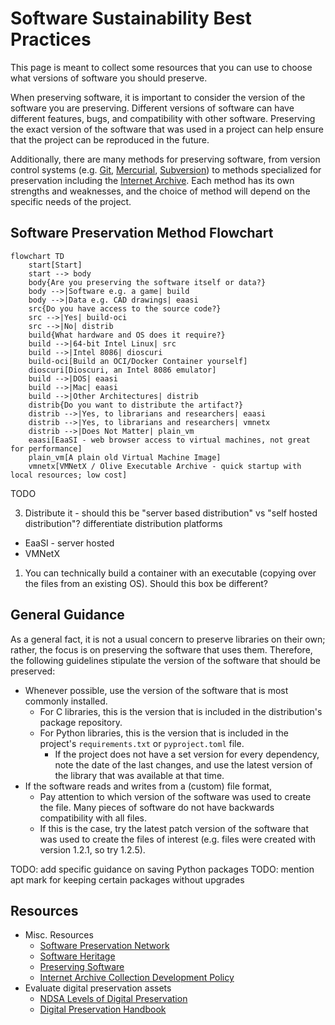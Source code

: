 # Software Sustainability Best Practices

This page is meant to collect some resources that you can use to choose what versions of software you should preserve.

When preserving software, it is important to consider the version of the software you are preserving. Different versions of software can have different features, bugs, and compatibility with other software. Preserving the exact version of the software that was used in a project can help ensure that the project can be reproduced in the future.

Additionally, there are many methods for preserving software, from version control systems (e.g. [Git](https://git-scm.com), [Mercurial](https://www.mercurial-scm.org/), [Subversion](https://subversion.apache.org/)) to methods specialized for preservation including the [Internet Archive](https://archive.org/).
Each method has its own strengths and weaknesses, and the choice of method will depend on the specific needs of the project.

## Software Preservation Method Flowchart

```mermaid
flowchart TD
    start[Start]
    start --> body
    body{Are you preserving the software itself or data?}
    body -->|Software e.g. a game| build
    body -->|Data e.g. CAD drawings| eaasi
    src{Do you have access to the source code?}
    src -->|Yes| build-oci
    src -->|No| distrib
    build{What hardware and OS does it require?}
    build -->|64-bit Intel Linux| src
    build -->|Intel 8086| dioscuri
    build-oci[Build an OCI/Docker Container yourself]
    dioscuri[Dioscuri, an Intel 8086 emulator]
    build -->|DOS| eaasi
    build -->|Mac| eaasi
    build -->|Other Architectures| distrib
    distrib{Do you want to distribute the artifact?}
    distrib -->|Yes, to librarians and researchers| eaasi
    distrib -->|Yes, to librarians and researchers| vmnetx
    distrib -->|Does Not Matter| plain_vm
    eaasi[EaaSI - web browser access to virtual machines, not great for performance]
    plain_vm[A plain old Virtual Machine Image]
    vmnetx[VMNetX / Olive Executable Archive - quick startup with local resources; low cost]
```

TODO

3) Distribute it - should this be "server based distribution" vs "self hosted distribution"?
differentiate distribution platforms
- EaaSI - server hosted
- VMNetX

1) You can technically build a container with an executable (copying over the files from an existing OS). Should this box be different? 

## General Guidance

As a general fact, it is not a usual concern to preserve libraries on their own;
rather, the focus is on preserving the software that uses them.
Therefore, the following guidelines stipulate the version of the software that should be preserved:

- Whenever possible, use the version of the software that is most commonly installed.
  - For C libraries, this is the version that is included in the distribution's package repository.
  - For Python libraries, this is the version that is included in the project's `requirements.txt` or `pyproject.toml` file.
    - If the project does not have a set version for every dependency, note the date of the last changes, and use the latest version of the library that was available at that time.
- If the software reads and writes from a (custom) file format,
  - Pay attention to which version of the software was used to create the file. Many pieces of software do not have backwards compatibility with all files.
  - If this is the case, try the latest patch version of the software that was used to create the files of interest (e.g. files were created with version 1.2.1, so try 1.2.5).

TODO: add specific guidance on saving Python packages
TODO: mention apt mark for keeping certain packages without upgrades

## Resources

- Misc. Resources
  - [Software Preservation Network](https://www.softwarepreservationnetwork.org/)
  - [Software Heritage](https://www.softwareheritage.org/)
  - [Preserving Software](https://www.archives.gov/preservation/digital-preservation/preserving-software)
  - [Internet Archive Collection Development Policy](https://help.archive.org/help/internet-archive-collection-development-policy/)
- Evaluate digital preservation assets
  - [NDSA Levels of Digital Preservation](https://ndsa.org/publications/levels-of-digital-preservation/)
  - [Digital Preservation Handbook](https://www.dpconline.org/handbook/)

